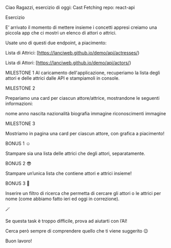 Ciao Ragazzi,
esercizio di oggi: Cast Fetching
repo: react-api

Esercizio

E’ arrivato il momento di mettere insieme i concetti appresi creiamo una piccola app che ci mostri un elenco di attori o attrici.

Usate uno di questi due endpoint, a piacimento:

Lista di Attrici: [https://lanciweb.github.io/demo/api/actresses/)

Lista di Attori: [https://lanciweb.github.io/demo/api/actors/)

MILESTONE 1
Al caricamento dell'applicazione, recuperiamo la lista degli attori e delle attrici dalle API e stampiamoli in console.

MILESTONE 2

Prepariamo una card per ciascun attore/attrice, mostrandone le seguenti informazioni:

nome
anno nascita
nazionalità
biografia
immagine
riconoscimenti
immagine

MILESTONE 3

Mostriamo in pagina una card per ciascun attore, con grafica a piacimento!

BONUS 1 ☺️

Stampare sia una lista delle attrici che degli attori, separatamente.

BONUS 2 😎

Stampare un’unica lista che contiene attori e attrici insieme!

BONUS 3 🤯

Inserire un filtro di ricerca che permetta di cercare gli attori o le attrici per nome (come abbiamo fatto ieri ed oggi in correzione).

<aside>
🪄

Se questa task è troppo difficile, prova ad aiutarti con l’AI!

Cerca però sempre di comprendere quello che ti viene suggerito 😉

</aside>

Buon lavoro!
